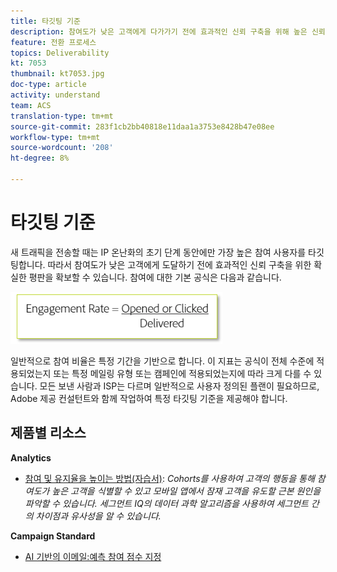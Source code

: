 ```yaml
---
title: 타깃팅 기준
description: 참여도가 낮은 고객에게 다가가기 전에 효과적인 신뢰 구축을 위해 높은 신뢰도를 구축하는 방법을 살펴볼 수 있습니다.
feature: 전환 프로세스
topics: Deliverability
kt: 7053
thumbnail: kt7053.jpg
doc-type: article
activity: understand
team: ACS
translation-type: tm+mt
source-git-commit: 283f1cb2bb40818e11daa1a3753e8428b47e08ee
workflow-type: tm+mt
source-wordcount: '208'
ht-degree: 8%

---
```



# 타깃팅 기준

새 트래픽을 전송할 때는 IP 온난화의 초기 단계 동안에만 가장 높은 참여 사용자를 타깃팅합니다. 따라서 참여도가 낮은 고객에게 도달하기 전에 효과적인 신뢰 구축을 위한 확실한 평판을 확보할 수 있습니다. 참여에 대한 기본 공식은 다음과 같습니다.

![관여 공식](../assets/formula-for-enagement.png)

일반적으로 참여 비율은 특정 기간을 기반으로 합니다. 이 지표는 공식이 전체 수준에 적용되었는지 또는 특정 메일링 유형 또는 캠페인에 적용되었는지에 따라 크게 다를 수 있습니다. 모든 보낸 사람과 ISP는 다르며 일반적으로 사용자 정의된 플랜이 필요하므로, Adobe 제공 컨설턴트와 함께 작업하여 특정 타깃팅 기준을 제공해야 합니다.

## 제품별 리소스

**Analytics**

* [참여 및 유지율을 높이는 방법(자습서)](https://experienceleague.adobe.com/docs/analytics-learn/tutorials/mobile-app-analytics/measuring-mobile-analytics/how-to-increase-engagement-and-retention-rates.html?lang=en#mobile-app-analytics): *Cohorts를 사용하여 고객의 행동을 통해 참여도가 높은 고객을 식별할 수 있고 모바일 앱에서 잠재 고객을 유도할 근본 원인을 파악할 수 있습니다. 세그먼트 IQ의 데이터 과학 알고리즘을 사용하여 세그먼트 간의 차이점과 유사성을 알 수 있습니다.*

**Campaign Standard**

* [AI 기반의 이메일:예측 참여 점수 지정](https://experienceleague.adobe.com/docs/campaign-standard/using/testing-and-sending/preparing-and-testing-messages/predictive.html#predictive-scoring)

